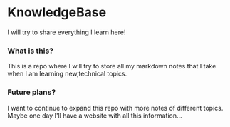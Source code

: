 # KnowledgeBase
I will try to share everything I learn here!

### What is this?
This is a repo where I will try to store all my markdown notes that I take when I am learning new,technical topics.

### Future plans?
I want to continue to expand this repo with more notes of different topics. Maybe one day I'll have a website with all this information...
